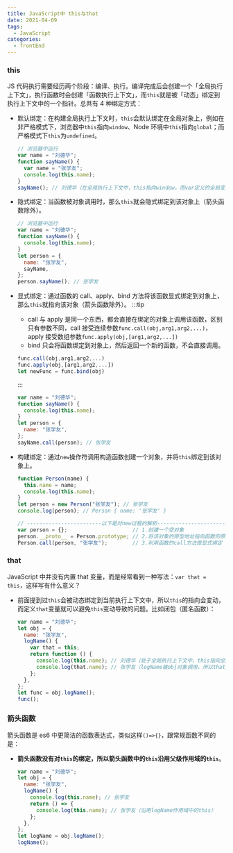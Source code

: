 ```yaml
---
title: JavaScript中 this与that
date: 2021-04-09
tags:
  - JavaScript
categories:
  - frontEnd
---
```


### this

JS 代码执行需要经历两个阶段：编译、执行。编译完成后会创建一个「全局执行上下文」，执行函数时会创建「函数执行上下文」，而`this`就是被「动态」绑定到执行上下文中的一个指针。总共有 4 种绑定方式：

<!-- more -->

- 默认绑定：在构建全局执行上下文时，`this`会默认绑定在全局对象上，例如在非严格模式下，浏览器中`this`指向`window`、Node 环境中`this`指向`global`；而严格模式下`this`为`undefined`。

  ```js
  // 浏览器中运行
  var name = "刘德华";
  function sayName() {
    var name = "张学友";
    console.log(this.name);
  }
  sayName(); // 刘德华（在全局执行上下文中，this指向window，而var定义的全局变量会绑定到window的属性上）
  ```

- 隐式绑定：当函数被对象调用时，那么`this`就会隐式绑定到该对象上（箭头函数除外）。

  ```js
  // 浏览器中运行
  var name = "刘德华";
  function sayName() {
    console.log(this.name);
  }
  let person = {
    name: "张学友",
    sayName,
  };
  person.sayName(); // 张学友
  ```

- 显式绑定：通过函数的 call、apply、bind 方法将该函数显式绑定到对象上，那么`this`就指向该对象（箭头函数除外）。
  :::tip

  - call 与 apply 是同一个东西，都会直接在绑定的对象上调用该函数，区别只有参数不同，call 接受连续参数`func.call(obj,arg1,arg2,...)`，apply 接受数组参数`func.apply(obj,[arg1,arg2,...])`
  - bind 只会将函数绑定到对象上，然后返回一个新的函数，不会直接调用。

  ```js
  func.call(obj,arg1,arg2,...)
  func.apply(obj,[arg1,arg2,...])
  let newFunc = func.bind(obj)
  ```

  :::

  ```js
  var name = "刘德华";
  function sayName() {
    console.log(this.name);
  }
  let person = {
    name: "张学友",
  };
  sayName.call(person); // 张学友
  ```

- 构建绑定：通过`new`操作符调用构造函数创建一个对象，并将`this`绑定到该对象上。

  ```js
  function Person(name) {
    this.name = name;
    console.log(this.name);
  }
  let person = new Person("张学友"); // 张学友
  console.log(person); // Person { name: '张学友' }

  // ------------------------以下是对new过程的解析--------------------------
  var person = {};                     // 1.创建一个空对象
  person.__proto__ = Person.prototype; // 2.将该对象的原型地址指向函数的原型对象
  Person.call(person, "张学友");        // 3.利用函数的call方法做显式绑定
  ```

### that

JavaScript 中并没有内置 that 变量，而是经常看到一种写法：`var that = this`，这样写有什么意义？

- 前面提到过`this`会被动态绑定到当前执行上下文中，所以`this`的指向会变动，而定义`that`变量就可以避免`this`变动导致的问题。比如闭包（匿名函数）：

  ```js
  var name = "刘德华";
  let obj = {
    name: "张学友",
    logName() {
      var that = this;
      return function () {
        console.log(this.name); // 刘德华（处于全局执行上下文中，this指向全局对象）
        console.log(that.name); // 张学友（logName被obj对象调用，所以that指向obj对象）
      };
    },
  };
  let func = obj.logName();
  func();
  ```

### 箭头函数

箭头函数是 es6 中更简洁的函数表达式，类似这样`()=>{}`，跟常规函数不同的是：

- **箭头函数没有对`this`的绑定，所以箭头函数中的`this`沿用父级作用域的`this`**。
  ```js
  var name = "刘德华";
  let obj = {
    name: "张学友",
    logName() {
      console.log(this.name); // 张学友
      return () => {
        console.log(this.name); // 张学友（沿用logName作用域中的this）
      };
    },
  };
  let logName = obj.logName();
  logName();
  ```
